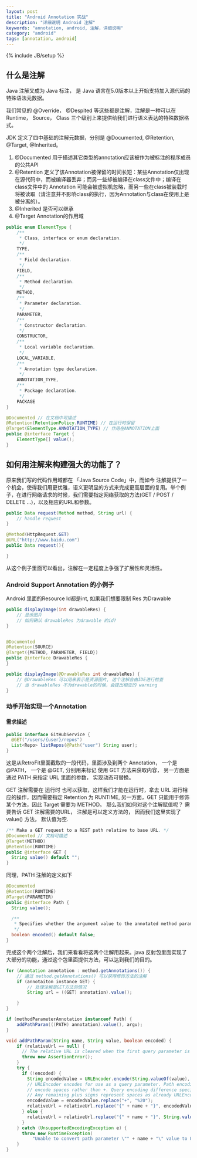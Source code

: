 ```yaml
---
layout: post
title: "Android Annotation 实战"
description: "详细说明 Android 注解"
keywords: "annotation, android, 注解，详细说明"
category: "android"
tags: [annotation, android]
---
```

{% include JB/setup %}

## 什么是注解

Java 注解又成为 Java 标注， 是 Java 语言在5.0版本以上开始支持加入源代码的特殊语法元数据。

我们常见的 @Override， @Despited 等这些都是注解，注解是一种可以在 Runtime， Source， Class 三个级别上来提供给我们进行语义表达的特殊数据格式。

JDK 定义了四中基础的注解元数据，分别是 @Documented, @Retention, @Target, @Inherited。

<!--break-->

1. @Documented 用于描述其它类型的annotation应该被作为被标注的程序成员的公共API
2. @Retention 定义了该Annotation被保留的时间长短：某些Annotation仅出现在源代码中，而被编译器丢弃；而另一些却被编译在class文件中；编译在class文件中的 Annotation 可能会被虚拟机忽略，而另一些在class被装载时将被读取（请注意并不影响class的执行，因为Annotation与class在使用上是被分离的）。
3. @Inherited 是否可以继承
4. @Target Annotation的作用域

```java
public enum ElementType {
    /**
     * Class, interface or enum declaration.
     */
    TYPE,
    /**
     * Field declaration.
     */
    FIELD,
    /**
     * Method declaration.
     */
    METHOD,
    /**
     * Parameter declaration.
     */
    PARAMETER,
    /**
     * Constructor declaration.
     */
    CONSTRUCTOR,
    /**
     * Local variable declaration.
     */
    LOCAL_VARIABLE,
    /**
     * Annotation type declaration.
     */
    ANNOTATION_TYPE,
    /**
     * Package declaration.
     */
    PACKAGE
}
```

```java
@Documented // 在文档中可描述
@Retention(RetentionPolicy.RUNTIME) // 在运行时保留
@Target(ElementType.ANNOTATION_TYPE) // 作用在ANNOTATION上面
public @interface Target {
    ElementType[] value();
}
```

## 如何用注解来构建强大的功能了？

原来我们写的代码作用域都在 「Java Source Code」中，而如今 注解提供了一个机会，使得我们用更优雅，语义更明显的方式来完成更高层面的复用。举个例子，在进行网络请求的时候，我们需要指定网络获取的方法(GET / POST / DELETE ...)，以及相应的URL和参数。

```java
public Data request(Method method, String url) {
    // handle request
}
```

```java
@Method(HttpRequest.GET)
@URL("http://www.baidu.com")
public Data request(){

}
```

从这个例子里面可以看出，注解在一定程度上争强了扩展性和灵活性。

### Android Support Annotation 的小例子

Android 里面的Resource Id都是int, 如果我们想要限制 Res 为Drawable

```java
public displayImage(int drawableRes) {
    // 显示图片
    // 如何确认 drawableRes 为drawable 的id?
}
```

```java

@Documented
@Retention(SOURCE)
@Target({METHOD, PARAMETER, FIELD})
public @interface DrawableRes {
}

public displayImage(@DrawableRes int drawableRes) {
    // @DrawableRes 可以用来表示是资源图片, 这个注解会由IDE进行检查
    // 当 drawableRes 不为drawable的时候，会提出相应的 warning
}
```

### 动手开始实现一个Annotation

#### 需求描述

```java
public interface GitHubService {
  @GET("/users/{user}/repos")
  List<Repo> listRepos(@Path("user") String user);
}
```

这是从RetroFit里面截取的一段代码，里面涉及到两个 Annotation， 一个是 @PATH， 一个是 @GET, 分别用来标记
使用 GET 方法来获取内容， 另一方面是 通过 PATH 来指定 URL 里面的参数， 实现动态可替换。

GET 注解需要在 运行时 也可以获取，这样我们才能在运行时，拿去 URL 进行相应的操作，因而需要指定 Retention 为 RUNTIME, 另一方面，GET 只能用于修饰某个方法，因此 Target 需要为 METHOD。 那么我们如何对这个注解赋值呢？ 需要告诉 GET 注解需要的URL， 注解是可以定义方法的， 因而我们这里实现了 value() 方法， 默认值为空.

```java
/** Make a GET request to a REST path relative to base URL. */
@Documented // 文档可描述
@Target(METHOD)
@Retention(RUNTIME)
public @interface GET {
  String value() default "";
}
```

同理，PATH 注解的定义如下

```java
@Documented
@Retention(RUNTIME)
@Target(PARAMETER)
public @interface Path {
  String value();

  /**
   * Specifies whether the argument value to the annotated method parameter is already URL encoded.
   */
  boolean encoded() default false;
}
```

完成这个两个注解后，我们来看看将这两个注解用起来。java 反射包里面实现了大部分的功能，通过这个包里面提供方法，可以达到我们的目的。

```java
for (Annotation annotation : method.getAnnotations()) {
    // 通过 method.getAnnotations() 可以获得修饰方法的注解
    if (annotaiton instance GET) {
        // 处理注解是GET方法的情况
        String url = ((GET) annotation).value();

    }
}

if (methodParameterAnnotation instanceof Path) {
    addPathParam(((PATH) annotation).value(), argu);
}

void addPathParam(String name, String value, boolean encoded) {
    if (relativeUrl == null) {
      // The relative URL is cleared when the first query parameter is set.
      throw new AssertionError();
    }
    try {
      if (!encoded) {
        String encodedValue = URLEncoder.encode(String.valueOf(value), "UTF-8");
        // URLEncoder encodes for use as a query parameter. Path encoding uses %20 to
        // encode spaces rather than +. Query encoding difference specified in HTML spec.
        // Any remaining plus signs represent spaces as already URLEncoded.
        encodedValue = encodedValue.replace("+", "%20");
        relativeUrl = relativeUrl.replace("{" + name + "}", encodedValue);
      } else {
        relativeUrl = relativeUrl.replace("{" + name + "}", String.valueOf(value));
      }
    } catch (UnsupportedEncodingException e) {
      throw new RuntimeException(
          "Unable to convert path parameter \"" + name + "\" value to UTF-8:" + value, e);
    }
}
```
